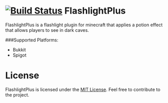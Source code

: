 [![Build Status](https://travis-ci.org/MattsLab/FlashlightPlus.svg?branch=v1.0.10)](https://travis-ci.org/MattsLab/FlashlightPlus)
FlashlightPlus
==============

FlashlightPlus is a flashlight plugin for minecraft that applies a potion effect that allows players to see in dark caves.

###Supported Platforms:
* Bukkit
* Spigot

License
==============
FlashlightPlus is licensed under the [MIT License](http://opensource.org/licenses/MIT). Feel free to contribute to the project.
